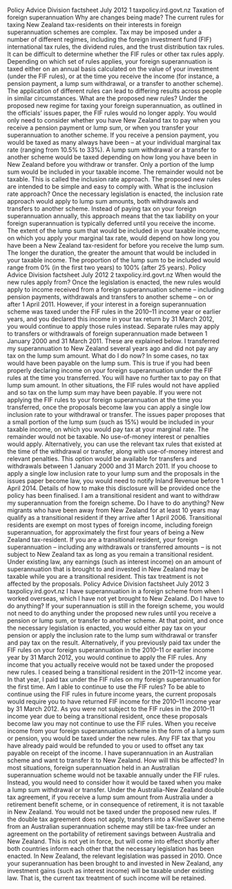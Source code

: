 Policy Advice Division factsheet July 2012 1 taxpolicy.ird.govt.nz Taxation of foreign superannuation Why are changes being made? The current rules for taxing New Zealand tax-residents on their interests in foreign superannuation schemes are complex. Tax may be imposed under a number of different regimes, including the foreign investment fund (FIF) international tax rules, the dividend rules, and the trust distribution tax rules. It can be difficult to determine whether the FIF rules or other tax rules apply. Depending on which set of rules applies, your foreign superannuation is taxed either on an annual basis calculated on the value of your investment (under the FIF rules), or at the time you receive the income (for instance, a pension payment, a lump sum withdrawal, or a transfer to another scheme). The application of different rules can lead to differing results across people in similar circumstances. What are the proposed new rules? Under the proposed new regime for taxing your foreign superannuation, as outlined in the officials’ issues paper, the FIF rules would no longer apply. You would only need to consider whether you have New Zealand tax to pay when you receive a pension payment or lump sum, or when you transfer your superannuation to another scheme. If you receive a pension payment, you would be taxed as many always have been – at your individual marginal tax rate (ranging from 10.5% to 33%). A lump sum withdrawal or a transfer to another scheme would be taxed depending on how long you have been in New Zealand before you withdraw or transfer. Only a portion of the lump sum would be included in your taxable income. The remainder would not be taxable. This is called the inclusion rate approach. The proposed new rules are intended to be simple and easy to comply with. What is the inclusion rate approach? Once the necessary legislation is enacted, the inclusion rate approach would apply to lump sum amounts, both withdrawals and transfers to another scheme. Instead of paying tax on your foreign superannuation annually, this approach means that the tax liability on your foreign superannuation is typically deferred until you receive the income. The extent of the lump sum that would be included in your taxable income, on which you apply your marginal tax rate, would depend on how long you have been a New Zealand tax-resident for before you receive the lump sum. The longer the duration, the greater the amount that would be included in your taxable income. The proportion of the lump sum to be included would range from 0% (in the first two years) to 100% (after 25 years). Policy Advice Division factsheet July 2012 2 taxpolicy.ird.govt.nz When would the new rules apply from? Once the legislation is enacted, the new rules would apply to income received from a foreign superannuation scheme – including pension payments, withdrawals and transfers to another scheme – on or after 1 April 2011. However, if your interest in a foreign superannuation scheme was taxed under the FIF rules in the 2010–11 income year or earlier years, and you declared this income in your tax return by 31 March 2012, you would continue to apply those rules instead. Separate rules may apply to transfers or withdrawals of foreign superannuation made between 1 January 2000 and 31 March 2011. These are explained below. I transferred my superannuation to New Zealand several years ago and did not pay any tax on the lump sum amount. What do I do now? In some cases, no tax would have been payable on the lump sum. This is true if you had been properly declaring income on your foreign superannuation under the FIF rules at the time you transferred. You will have no further tax to pay on that lump sum amount. In other situations, the FIF rules would not have applied and so tax on the lump sum may have been payable. If you were not applying the FIF rules to your foreign superannuation at the time you transferred, once the proposals become law you can apply a single low inclusion rate to your withdrawal or transfer. The issues paper proposes that a small portion of the lump sum (such as 15%) would be included in your taxable income, on which you would pay tax at your marginal rate. The remainder would not be taxable. No use-of-money interest or penalties would apply. Alternatively, you can use the relevant tax rules that existed at the time of the withdrawal or transfer, along with use-of-money interest and relevant penalties. This option would be available for transfers and withdrawals between 1 January 2000 and 31 March 2011. If you choose to apply a single low inclusion rate to your lump sum and the proposals in the issues paper become law, you would need to notify Inland Revenue before 1 April 2014. Details of how to make this disclosure will be provided once the policy has been finalised. I am a transitional resident and want to withdraw my superannuation from the foreign scheme. Do I have to do anything? New migrants who have been away from New Zealand for at least 10 years may qualify as a transitional resident if they arrive after 1 April 2006. Transitional residents are exempt on most types of foreign income, including foreign superannuation, for approximately the first four years of being a New Zealand tax-resident. If you are a transitional resident, your foreign superannuation – including any withdrawals or transferred amounts – is not subject to New Zealand tax as long as you remain a transitional resident. Under existing law, any earnings (such as interest income) on an amount of superannuation that is brought to and invested in New Zealand may be taxable while you are a transitional resident. This tax treatment is not affected by the proposals. Policy Advice Division factsheet July 2012 3 taxpolicy.ird.govt.nz I have superannuation in a foreign scheme from when I worked overseas, which I have not yet brought to New Zealand. Do I have to do anything? If your superannuation is still in the foreign scheme, you would not need to do anything under the proposed new rules until you receive a pension or lump sum, or transfer to another scheme. At that point, and once the necessary legislation is enacted, you would either pay tax on your pension or apply the inclusion rate to the lump sum withdrawal or transfer and pay tax on the result. Alternatively, if you previously paid tax under the FIF rules on your foreign superannuation in the 2010–11 or earlier income year by 31 March 2012, you would continue to apply the FIF rules. Any income that you actually receive would not be taxed under the proposed new rules. I ceased being a transitional resident in the 2011–12 income year. In that year, I paid tax under the FIF rules on my foreign superannuation for the first time. Am I able to continue to use the FIF rules? To be able to continue using the FIF rules in future income years, the current proposals would require you to have returned FIF income for the 2010–11 income year by 31 March 2012. As you were not subject to the FIF rules in the 2010–11 income year due to being a transitional resident, once these proposals become law you may not continue to use the FIF rules. When you receive income from your foreign superannuation scheme in the form of a lump sum or pension, you would be taxed under the new rules. Any FIF tax that you have already paid would be refunded to you or used to offset any tax payable on receipt of the income. I have superannuation in an Australian scheme and want to transfer it to New Zealand. How will this be affected? In most situations, foreign superannuation held in an Australian superannuation scheme would not be taxable annually under the FIF rules. Instead, you would need to consider how it would be taxed when you make a lump sum withdrawal or transfer. Under the Australia-New Zealand double tax agreement, if you receive a lump sum amount from Australia under a retirement benefit scheme, or in consequence of retirement, it is not taxable in New Zealand. You would not be taxed under the proposed new rules. If the double tax agreement does not apply, transfers into a KiwiSaver scheme from an Australian superannuation scheme may still be tax-free under an agreement on the portability of retirement savings between Australia and New Zealand. This is not yet in force, but will come into effect shortly after both countries inform each other that the necessary legislation has been enacted. In New Zealand, the relevant legislation was passed in 2010. Once your superannuation has been brought to and invested in New Zealand, any investment gains (such as interest income) will be taxable under existing law. That is, the current tax treatment of such income will be retained.